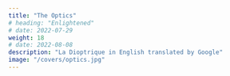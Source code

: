 ```yaml
---
title: "The Optics"
# heading: "Enlightened"
# date: 2022-07-29
weight: 18
# date: 2022-08-08
description: "La Dioptrique in English translated by Google"
image: "/covers/optics.jpg"
---
```


